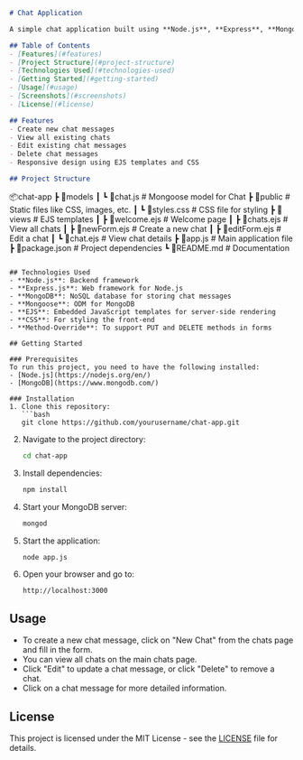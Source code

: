 
```md
# Chat Application

A simple chat application built using **Node.js**, **Express**, **MongoDB**, and **EJS**. This app allows users to create, view, edit, and delete chat messages between users. It's designed as a small-scale project to demonstrate full-stack development with a focus on the backend and server-side rendering.

## Table of Contents
- [Features](#features)
- [Project Structure](#project-structure)
- [Technologies Used](#technologies-used)
- [Getting Started](#getting-started)
- [Usage](#usage)
- [Screenshots](#screenshots)
- [License](#license)

## Features
- Create new chat messages
- View all existing chats
- Edit existing chat messages
- Delete chat messages
- Responsive design using EJS templates and CSS

## Project Structure
```
📦chat-app
 ┣ 📂models
 ┃ ┗ 📜chat.js        # Mongoose model for Chat
 ┣ 📂public           # Static files like CSS, images, etc.
 ┃ ┗ 📜styles.css     # CSS file for styling
 ┣ 📂views            # EJS templates
 ┃ ┣ 📜welcome.ejs    # Welcome page
 ┃ ┣ 📜chats.ejs      # View all chats
 ┃ ┣ 📜newForm.ejs    # Create a new chat
 ┃ ┣ 📜editForm.ejs   # Edit a chat
 ┃ ┗ 📜chat.ejs       # View chat details
 ┣ 📜app.js           # Main application file
 ┣ 📜package.json     # Project dependencies
 ┗ 📜README.md        # Documentation
```

## Technologies Used
- **Node.js**: Backend framework
- **Express.js**: Web framework for Node.js
- **MongoDB**: NoSQL database for storing chat messages
- **Mongoose**: ODM for MongoDB
- **EJS**: Embedded JavaScript templates for server-side rendering
- **CSS**: For styling the front-end
- **Method-Override**: To support PUT and DELETE methods in forms

## Getting Started

### Prerequisites
To run this project, you need to have the following installed:
- [Node.js](https://nodejs.org/en/)
- [MongoDB](https://www.mongodb.com/)

### Installation
1. Clone this repository:
   ```bash
   git clone https://github.com/yourusername/chat-app.git
   ```

2. Navigate to the project directory:
   ```bash
   cd chat-app
   ```

3. Install dependencies:
   ```bash
   npm install
   ```

4. Start your MongoDB server:
   ```bash
   mongod
   ```

5. Start the application:
   ```bash
   node app.js
   ```

6. Open your browser and go to:
   ```
   http://localhost:3000
   ```

## Usage
- To create a new chat message, click on "New Chat" from the chats page and fill in the form.
- You can view all chats on the main chats page.
- Click "Edit" to update a chat message, or click "Delete" to remove a chat.
- Click on a chat message for more detailed information.


## License
This project is licensed under the MIT License - see the [LICENSE](LICENSE) file for details.
```

